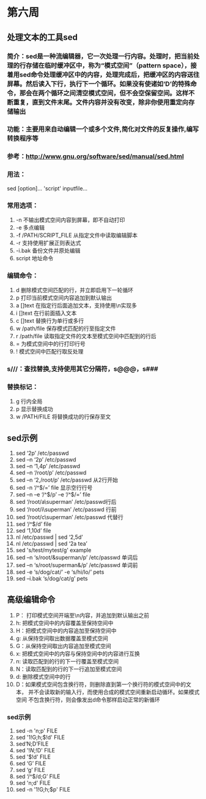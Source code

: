 # 第六周
## 处理文本的工具sed
### 简介：sed是一种流编辑器，它一次处理一行内容。处理时，把当前处理的行存储在临时缓冲区中，称为“模式空间”（pattern space），接着用sed命令处理缓冲区中的内容，处理完成后，把缓冲区的内容送往屏幕。然后读入下行，执行下一个循环。如果没有使诸如‘D’的特殊命令，那会在两个循环之间清空模式空间，但不会空保留空间。这样不断重复，直到文件末尾。文件内容并没有改变，除非你使用重定向存储输出
### 功能：主要用来自动编辑一个或多个文件,简化对文件的反复操作,编写转换程序等
### 参考：http://www.gnu.org/software/sed/manual/sed.html
### 用法：
sed [option]... 'script' inputfile...
### 常用选项：
1. -n 不输出模式空间内容到屏幕，即不自动打印
2. -e 多点编辑
3. -f /PATH/SCRIPT_FILE 从指定文件中读取编辑脚本
4. -r 支持使用扩展正则表达式
5. -i.bak 备份文件并原处编辑
6. script 地址命令
### 编辑命令：
1. d 删除模式空间匹配的行，并立即启用下一轮循环
2. p 打印当前模式空间内容追加到默认输出
3. a [\]text 在指定行后面追加文本，支持使用\n实现多
4. i [\]text 在行前面插入文本
5. c [\]text 替换行为单行或多行
6. w /path/file 保存模式匹配的行至指定文件
7. r /path/file 读取指定文件的文本至模式空间中匹配到的行后
8. = 为模式空间中的行打印行号
9. ! 模式空间中匹配行取反处理
### s///：查找替换,支持使用其它分隔符，s@@@，s###
### 替换标记：
1. g 行内全局
2. p 显示替换成功
3. w /PATH/FILE 将替换成功的行保存至文
## sed示例
1. sed ‘2p’ /etc/passwd
2. sed –n ‘2p’ /etc/passwd
3. sed –n ‘1,4p’ /etc/passwd
4. sed –n ‘/root/p’ /etc/passwd
5. sed –n ‘2,/root/p’ /etc/passwd 从2行开始
6. sed -n ‘/^$/=’ file 显示空行行号
7. sed –n –e ‘/^$/p’ –e ‘/^$/=’ file
8. sed ‘/root/a\superman’ /etc/passwd行后
9. sed ‘/root/i\superman’ /etc/passwd 行前
10. sed ‘/root/c\superman’ /etc/passwd 代替行
11. sed ‘/^$/d’ file
12. sed ‘1,10d’ file
13. nl /etc/passwd | sed ‘2,5d’
14. nl /etc/passwd | sed ‘2a tea’
15. sed 's/test/mytest/g' example
16. sed –n ‘s/root/&superman/p’ /etc/passwd 单词后
17. sed –n ‘s/root/superman&/p’ /etc/passwd 单词前
18. sed -e ‘s/dog/cat/’ -e ‘s/hi/lo/’ pets
19. sed –i.bak ‘s/dog/cat/g’ pets
## 高级编辑命令
1. P： 打印模式空间开端至\n内容，并追加到默认输出之前
2. h: 把模式空间中的内容覆盖至保持空间中
3. H：把模式空间中的内容追加至保持空间中
4. g: 从保持空间取出数据覆盖至模式空间
5. G：从保持空间取出内容追加至模式空间
6. x: 把模式空间中的内容与保持空间中的内容进行互换
7. n: 读取匹配到的行的下一行覆盖至模式空间
8. N：读取匹配到的行的下一行追加至模式空间
9. d: 删除模式空间中的行
10. D：如果模式空间包含换行符，则删除直到第一个换行符的模式空间中的文本，
并不会读取新的输入行，而使用合成的模式空间重新启动循环。如果模式空间
不包含换行符，则会像发出d命令那样启动正常的新循环
### sed示例
1. sed -n 'n;p' FILE
2. sed '1!G;h;$!d' FILE
3. sed‘N;D’FILE
4. sed '$!N;$!D' FILE
5. sed '$!d' FILE
6. sed ‘G’ FILE
7. sed ‘g’ FILE
8. sed ‘/^$/d;G’ FILE
9. sed 'n;d' FILE 
10. sed -n '1!G;h;$p' FILE